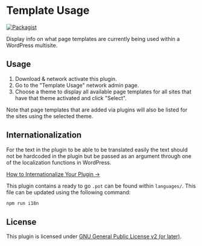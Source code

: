 # Template Usage

[![Packagist](https://img.shields.io/packagist/v/josephfusco/template-usage.svg?style=flat-square)](https://packagist.org/packages/josephfusco/template-usage)

Display info on what page templates are currently being used within a WordPress multisite.

## Usage

1. Download & network activate this plugin.
2. Go to the "Template Usage" network admin page.
3. Choose a theme to display all available page templates for all sites that have that theme activated and click "Select".

Note that page templates that are added via plugins will also be listed for the sites using the selected theme.

## Internationalization

For the text in the plugin to be able to be translated easily the text should not be hardcoded in the plugin but be passed as an argument through one of the localization functions in WordPress.

[How to Internationalize Your Plugin →](https://developer.wordpress.org/plugins/internationalization/how-to-internationalize-your-plugin/)

This plugin contains a ready to go `.pot` can be found within `languages/`. This file can be updated using the following command:

```sh
npm run i18n
```

## License

This plugin is licensed under [GNU General Public License v2 (or later)](./LICENSE).
